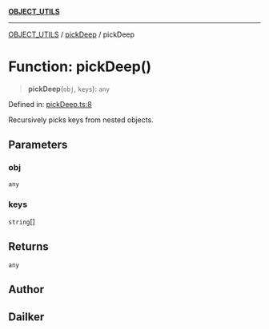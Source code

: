 [**OBJECT_UTILS**](../../README.md)

***

[OBJECT_UTILS](../../README.md) / [pickDeep](../README.md) / pickDeep

# Function: pickDeep()

> **pickDeep**(`obj`, `keys`): `any`

Defined in: [pickDeep.ts:8](https://github.com/dailker/everyutil-js/blob/7799f3f003cb23f425be3f1c83c38483e2648188/src/object/pickDeep.ts#L8)

Recursively picks keys from nested objects.

## Parameters

### obj

`any`

### keys

`string`[]

## Returns

`any`

## Author

## Dailker
